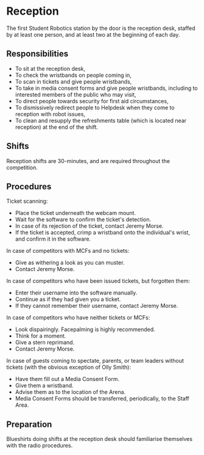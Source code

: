 Reception
=========

The first Student Robotics station by the door is the reception
desk, staffed by at least one person, and at least two at the
beginning of each day.

Responsibilities
----------------

* To sit at the reception desk,
* To check the wristbands on people coming in,
* To scan in tickets and give people wristbands,
* To take in media consent forms and give people wristbands, including
  to interested members of the public who may visit,
* To direct people towards security for first aid circumstances,
* To dismissively redirect people to Helpdesk when they come to
  reception with robot issues,
* To clean and resupply the refreshments table (which is located
  near reception) at the end of the shift.

Shifts
------

Reception shifts are 30-minutes, and are required throughout the
competition.

Procedures
----------

Ticket scanning:

* Place the ticket underneath the webcam mount.
* Wait for the software to confirm the ticket's detection.
* In case of its rejection of the ticket, contact Jeremy Morse.
* If the ticket is accepted, crimp a wristband onto the individual's
  wrist, and confirm it in the software.

In case of competitors with MCFs and no tickets:

* Give as withering a look as you can muster.
* Contact Jeremy Morse.

In case of competitors who have been issued tickets, but forgotten them:

* Enter their username into the software manually.
* Continue as if they had given you a ticket.
* If they cannot remember their username, contact Jeremy Morse.

In case of competitors who have neither tickets or MCFs:

* Look dispairingly. Facepalming is highly recommended.
* Think for a moment.
* Give a stern reprimand.
* Contact Jeremy Morse.

In case of guests coming to spectate, parents, or team leaders
without tickets (with the obvious exception of Olly Smith):

* Have them fill out a Media Consent Form.
* Give them a wristband.
* Advise them as to the location of the Arena.
* Media Consent Forms should be transferred, periodically, to the
  Staff Area.

Preparation
-----------

Blueshirts doing shifts at the reception desk should familiarise
themselves with the radio procedures.

